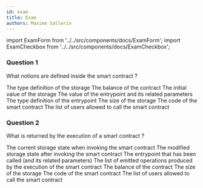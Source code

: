 ```yaml
---
id: exam
title: Exam
authors: Maxime Sallerin
---
```


import ExamForm from '../../src/components/docs/ExamForm';
import ExamCheckbox from '../../src/components/docs/ExamCheckbox';

<ExamForm moduleName="DeFi">

### Question 1

What notions are defined inside the smart contract ?

<ExamCheckbox name="01" isCorrect="true">The type definition of the storage</ExamCheckbox>
<ExamCheckbox name="02" isCorrect="false">The balance of the contract</ExamCheckbox>
<ExamCheckbox name="03" isCorrect="false">The initial value of the storage</ExamCheckbox>
<ExamCheckbox name="04" isCorrect="false">The value of the entrypoint and its related parameters</ExamCheckbox>
<ExamCheckbox name="05" isCorrect="true">The type definition of the entrypoint</ExamCheckbox>
<ExamCheckbox name="06" isCorrect="false">The size of the storage</ExamCheckbox>
<ExamCheckbox name="07" isCorrect="true">The code of the smart contract</ExamCheckbox>
<ExamCheckbox name="08" isCorrect="false">The list of users allowed to call the smart contract</ExamCheckbox>

### Question 2

What is returned by the execution of a smart contract ?

<ExamCheckbox name="10" isCorrect="false">The current storage state when invoking the smart contract</ExamCheckbox>
<ExamCheckbox name="11" isCorrect="true">The modified storage state after invoking the smart contract</ExamCheckbox>
<ExamCheckbox name="12" isCorrect="false">The entrypoint that has been called (and its related parameters)</ExamCheckbox>
<ExamCheckbox name="13" isCorrect="true">The list of emitted operations produced by the execution of the smart contract</ExamCheckbox>
<ExamCheckbox name="14" isCorrect="false">The balance of the contract</ExamCheckbox>
<ExamCheckbox name="15" isCorrect="false">The size of the storage</ExamCheckbox>
<ExamCheckbox name="16" isCorrect="false">The code of the smart contract</ExamCheckbox>
<ExamCheckbox name="17" isCorrect="false">The list of users allowed to call the smart contract</ExamCheckbox>

</ExamForm>